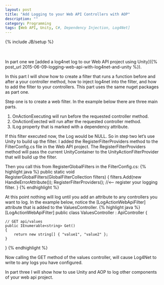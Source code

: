 ```yaml
---
layout: post
title: "Add Logging to your Web API Controllers with AOP"
description: ""
category: Programming
tags: [Web API, Unity, C#, Dependency Injection, Log4Net]
---
```

{% include JB/setup %}

<br/><br/>
In part one we [added a log4net log to our Web API project using Unity]({% post_url 2015-06-09-logging-web-api-with-log4net-and-unity %}).

In this part I will show how to create a filter that runs a function before and after a your controller method, how to inject log4net into the filter, and how to add the filter to your controllers. This part uses the same nuget packages as part one.

Step one is to create a web filter. In the example below there are three main parts.

1.  OnActionExecuting will run before the requested controller method.
2.  OnActionExected will run after the requested controller method.
3.  ILog property that is marked with a dependency attribute.


<script src="https://gist.github.com/davidbreyer/ff2bc4bfd0d8fd4131fc.js"></script>

If this filter executed now, the Log would be NULL. So in step two let’s use Unity to build up the filter. I added the RegisterFilterProviders method to the FilterConfig.cs file in the Web API project. The RegisterFilterProviders method will pass the current UnityContainer to the UnityActionFilterProvider that will build up the filter.
<script src="https://gist.github.com/davidbreyer/973a5377debc079a6f15.js"></script>        

Then you call this from RegisterGlobalFilters in the FilterConfig.cs:
{% highlight java %}
public static void RegisterGlobalFilters(GlobalFilterCollection filters)
{
    filters.Add(new HandleErrorAttribute());
    RegisterFilterProviders(); //<-- register your logging filter.
}
{% endhighlight %}

At this point nothing will log until you add an attribute to any controllers you want to log. In the example below, notice the [LogActionWebApiFilter] attribute that is added to the ValuesController.
{% highlight java %}
[LogActionWebApiFilter]
public class ValuesController : ApiController
{
        
	// GET api/values
    public IEnumerable<string> Get()
    {
    	return new string[] { "value1", "value2" };
    }
}
{% endhighlight %}

Now calling the GET method of the values controller, will cause Log4Net to write to any logs you have configured.

In part three I will show how to use Unity and AOP to log other components of your web api project.